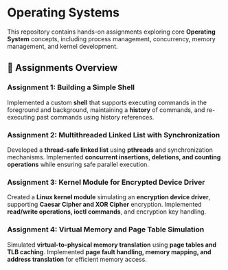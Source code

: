 # Operating Systems

This repository contains hands-on assignments exploring core **Operating System** concepts, including process management, concurrency, memory management, and kernel development.

## 📌 Assignments Overview

### Assignment 1: Building a Simple Shell
Implemented a custom **shell** that supports executing commands in the foreground and background, maintaining a **history** of commands, and re-executing past commands using history references.

### Assignment 2: Multithreaded Linked List with Synchronization
Developed a **thread-safe linked list** using **pthreads** and synchronization mechanisms. Implemented **concurrent insertions, deletions, and counting operations** while ensuring safe parallel execution.

### Assignment 3: Kernel Module for Encrypted Device Driver
Created a **Linux kernel module** simulating an **encryption device driver**, supporting **Caesar Cipher and XOR Cipher** encryption. Implemented **read/write operations, ioctl commands**, and encryption key handling.

### Assignment 4: Virtual Memory and Page Table Simulation
Simulated **virtual-to-physical memory translation** using **page tables and TLB caching**. Implemented **page fault handling, memory mapping, and address translation** for efficient memory access.
